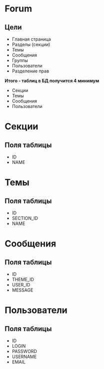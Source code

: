 # Forum

## Цели

* Главная страница
* Разделы (секции)
* Темы
* Сообщения
* Группы
* Пользователи
* Разделение прав

**Итого - таблиц в БД получится 4 минимум**

* Секции
* Темы
* Сообщения
* Пользователи

# Секции

## Поля таблицы

* ID
* NAME

# Темы

## Поля таблицы

* ID
* SECTION_ID
* NAME

# Сообщения

## Поля таблицы

* ID
* THEME_ID
* USER_ID
* MESSAGE

# Пользователи

## Поля таблицы

* ID
* LOGIN
* PASSWORD
* USERNAME
* EMAIL
